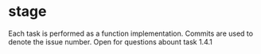 # stage
Each task is performed as a function implementation. Commits are used to denote the issue number.
Open for questions abount task 1.4.1